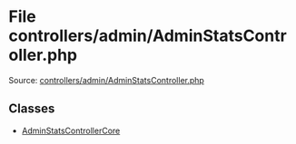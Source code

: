File controllers/admin/AdminStatsController.php
=========

Source: [controllers/admin/AdminStatsController.php](https://github.com/PrestaShop/PrestaShop/blob/1.6.1.0/controllers/admin/AdminStatsController.php)


Classes
-------

* [AdminStatsControllerCore](class.AdminStatsControllerCore.md)

